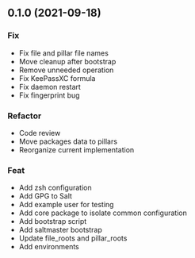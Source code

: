## 0.1.0 (2021-09-18)

### Fix

- Fix file and pillar file names
- Move cleanup after bootstrap
- Remove unneeded operation
- Fix KeePassXC formula
- Fix daemon restart
- Fix fingerprint bug

### Refactor

- Code review
- Move packages data to pillars
- Reorganize current implementation

### Feat

- Add zsh configuration
- Add GPG to Salt
- Add example user for testing
- Add core package to isolate common configuration
- Add bootstrap script
- Add saltmaster bootstrap
- Update file_roots and pillar_roots
- Add environments
